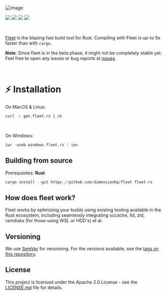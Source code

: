 ![image](https://user-images.githubusercontent.com/63039748/164709140-8bb96d45-972e-4ac5-8e0e-ae566e673761.png)

<p align="left">
  <img src="https://img.shields.io/badge/version-1.0.0--beta-green"> <img src="https://img.shields.io/github/license/dimensionhq/fleet?color=pink"> <img src="https://img.shields.io/tokei/lines/github/dimensionhq/fleet?color=white&label=lines%20of%20code"> <img src="https://img.shields.io/github/languages/top/dimensionhq/fleet?color=%230xfffff">
</p>

<br>


[Fleet](https://fleet.rs) is the blazing fast build tool for Rust. Compiling with Fleet is up-to 5x faster than with `cargo`.

**Note**: Since fleet is in the beta phase, it might not be completely stable yet. Feel free to open any issues or bug reports at [issues](https://github.com/dimensionhq/fleet/issues/).

<br>

# :zap: Installation

On MacOS & Linux:
```bash
curl -L get.fleet.rs | sh
```
<br>

On Windows:
```powershell
iwr -useb windows.fleet.rs | iex
```

## Building from source
Prerequisites: **Rust**
```powershell
cargo install --git https://github.com/dimensionhq/fleet fleet-rs
```


## How does fleet work?

Fleet works by optimizing your builds using existing tooling available in the Rust ecosystem, including seamlessly integrating sccache, lld, zld, ramdisks (for those using WSL or HDD's) et al.

## Versioning

We use [SemVer](http://semver.org/) for versioning. For the versions available, see the [tags on this repository](https://github.com/dimensionhq/fleet/tags). 

## License

This project is licensed under the Apache 2.0 License - see the [LICENSE.md](LICENSE) file for details.
